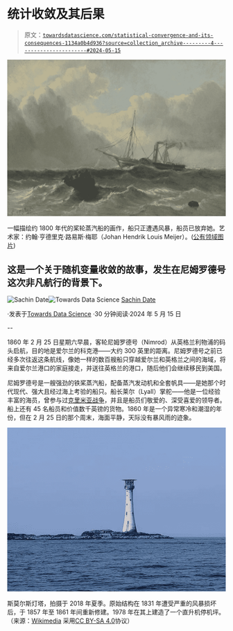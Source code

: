 # 统计收敛及其后果

> 原文：[`towardsdatascience.com/statistical-convergence-and-its-consequences-1134a0b4d936?source=collection_archive---------4-----------------------#2024-05-15`](https://towardsdatascience.com/statistical-convergence-and-its-consequences-1134a0b4d936?source=collection_archive---------4-----------------------#2024-05-15)

![](img/fe5810a04224f0edfa5eaa5ee5cbdead.png)

一幅描绘约 1800 年代的桨轮蒸汽船的画作，船只正遭遇风暴，船员已放弃她。艺术家：约翰·亨德里克·路易斯·梅耶（Johan Hendrik Louis Meijer）。([公有领域图片](https://commons.wikimedia.org/wiki/File:Louis_Meijer_French_paddle_steamer_at_sea.jpg))

## 这是一个关于随机变量收敛的故事，发生在尼姆罗德号这次非凡航行的背景下。

[](https://timeseriesreasoning.medium.com/?source=post_page---byline--1134a0b4d936--------------------------------)![Sachin Date](https://timeseriesreasoning.medium.com/?source=post_page---byline--1134a0b4d936--------------------------------)[](https://towardsdatascience.com/?source=post_page---byline--1134a0b4d936--------------------------------)![Towards Data Science](https://towardsdatascience.com/?source=post_page---byline--1134a0b4d936--------------------------------) [Sachin Date](https://timeseriesreasoning.medium.com/?source=post_page---byline--1134a0b4d936--------------------------------)

·发表于[Towards Data Science](https://towardsdatascience.com/?source=post_page---byline--1134a0b4d936--------------------------------) ·30 分钟阅读·2024 年 5 月 15 日

--

1860 年 2 月 25 日星期六早晨，客轮尼姆罗德号（Nimrod）从英格兰利物浦的码头启航，目的地是爱尔兰的科克港——大约 300 英里的距离。尼姆罗德号之前已经多次往返这条航线，像她一样的数百艘船只穿越爱尔兰和英格兰之间的海域，将来自爱尔兰港口的家庭接走，并送往英格兰的港口，随后他们会继续移民到美国。

尼姆罗德号是一艘强劲的铁桨蒸汽船，配备蒸汽发动机和全套帆具——是她那个时代现代、强大且经过海上考验的船只。船长莱尔（Lyall）掌舵——他是一位经验丰富的海员，曾参与过[克里米亚战争](https://en.wikipedia.org/wiki/Crimean_War)，并且是船员们敬爱的、深受喜爱的领导者。船上还有 45 名船员和价值数千英镑的货物。1860 年是一个异常寒冷和潮湿的年份，但在 2 月 25 日的那个周末，海面平静，天际没有暴风雨的迹象。

![](img/a7e855ec1a28d820020e133ed67d96b9.png)

斯莫尔斯灯塔，拍摄于 2018 年夏季。原始结构在 1831 年遭受严重的风暴损坏后，于 1857 年至 1861 年间重新修建。1978 年在其上建造了一个直升机停机坪。（来源：[Wikimedia](https://commons.wikimedia.org/wiki/File:Smalls_LIghthouse_-_10th_June_2018.jpg) 采用[CC BY-SA 4.0](https://creativecommons.org/licenses/by-sa/4.0/deed.en)协议）
